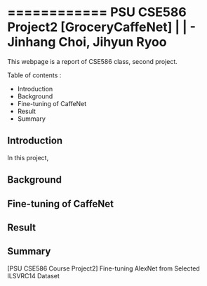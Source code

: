 ============
PSU CSE586 Project2 [GroceryCaffeNet] |
  | - Jinhang Choi, Jihyun Ryoo
============

This webpage is a report of CSE586 class, second project.

Table of contents :
  * Introduction
  * Background
  * Fine-tuning of CaffeNet
  * Result
  * Summary

Introduction
------------

In this project,

Background
------------

Fine-tuning of CaffeNet
------------

Result
------------

Summary
------------
[PSU CSE586 Course Project2] Fine-tuning AlexNet from Selected ILSVRC14 Dataset
